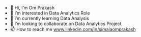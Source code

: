 - 👋 Hi, I’m Om Prakash
- 👀 I’m interested in Data Analytics Role
- 🌱 I’m currently learning Data Analysis 
- 💞️ I’m looking to collaborate on Data Analytics Project
- 📫 How to reach me www.linkedin.com/in/simalaomprakash


<!---
simalaomprakash/simalaomprakash is a ✨ special ✨ repository because its `README.md` (this file) appears on your GitHub profile.
You can click the Preview link to take a look at your changes.
--->
